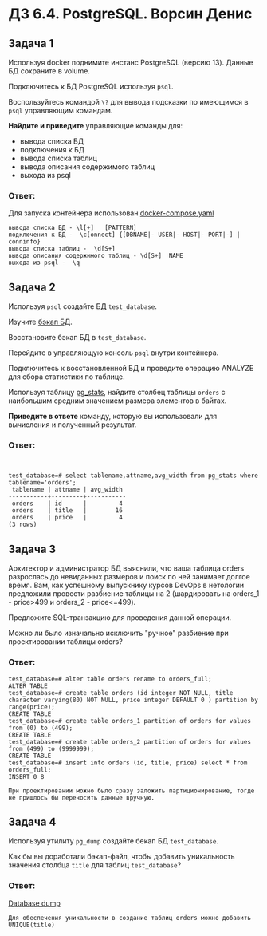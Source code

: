 # ДЗ 6.4. PostgreSQL. Ворсин Денис

## Задача 1

Используя docker поднимите инстанс PostgreSQL (версию 13). Данные БД сохраните в volume.

Подключитесь к БД PostgreSQL используя `psql`.

Воспользуйтесь командой `\?` для вывода подсказки по имеющимся в `psql` управляющим командам.

**Найдите и приведите** управляющие команды для:
- вывода списка БД
- подключения к БД
- вывода списка таблиц
- вывода описания содержимого таблиц
- выхода из psql

### Ответ:

Для запуска контейнера использован [docker-compose.yaml](DZ_6.4/src/docker-compose.yaml)
```
вывода списка БД - \l[+]   [PATTERN] 
подключения к БД -  \c[onnect] {[DBNAME|- USER|- HOST|- PORT|-] | conninfo} 
вывода списка таблиц -  \d[S+] 
вывода описания содержимого таблиц - \d[S+]  NAME 
выхода из psql -  \q 

```


## Задача 2

Используя `psql` создайте БД `test_database`.

Изучите [бэкап БД](https://github.com/netology-code/virt-homeworks/tree/master/06-db-04-postgresql/test_data).

Восстановите бэкап БД в `test_database`.

Перейдите в управляющую консоль `psql` внутри контейнера.

Подключитесь к восстановленной БД и проведите операцию ANALYZE для сбора статистики по таблице.

Используя таблицу [pg_stats](https://postgrespro.ru/docs/postgresql/12/view-pg-stats), найдите столбец таблицы `orders` 
с наибольшим средним значением размера элементов в байтах.

**Приведите в ответе** команду, которую вы использовали для вычисления и полученный результат.

### Ответ:
```


test_database=# select tablename,attname,avg_width from pg_stats where tablename='orders';
 tablename | attname | avg_width 
-----------+---------+-----------
 orders    | id      |         4
 orders    | title   |        16
 orders    | price   |         4
(3 rows)

```
## Задача 3

Архитектор и администратор БД выяснили, что ваша таблица orders разрослась до невиданных размеров и
поиск по ней занимает долгое время. Вам, как успешному выпускнику курсов DevOps в нетологии предложили
провести разбиение таблицы на 2 (шардировать на orders_1 - price>499 и orders_2 - price<=499).

Предложите SQL-транзакцию для проведения данной операции.

Можно ли было изначально исключить "ручное" разбиение при проектировании таблицы orders?

### Ответ:

```
test_database=# alter table orders rename to orders_full;
ALTER TABLE
test_database=# create table orders (id integer NOT NULL, title character varying(80) NOT NULL, price integer DEFAULT 0 ) partition by range(price);
CREATE TABLE
test_database=# create table orders_1 partition of orders for values from (0) to (499);
CREATE TABLE
test_database=# create table orders_2 partition of orders for values from (499) to (9999999);
CREATE TABLE
test_database=# insert into orders (id, title, price) select * from orders_full;
INSERT 0 8

При проектировании можно было сразу заложить партиционирование, тогде не пришлось бы переносить данные вручную.

```

## Задача 4

Используя утилиту `pg_dump` создайте бекап БД `test_database`.

Как бы вы доработали бэкап-файл, чтобы добавить уникальность значения столбца `title` для таблиц `test_database`?

### Ответ:
[Database dump](devops_part2/DZ_6.4/src/dump_test_database.sql)
```
Для обеспечения уникальности в создание таблиц orders можно добавить 
UNIQUE(title)
```